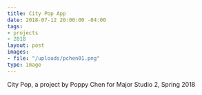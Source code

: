 ```yaml
---
title: City Pop App
date: 2018-07-12 20:00:00 -04:00
tags:
- projects
- 2018
layout: post
images:
- file: "/uploads/pchen01.png"
type: image
---
```


City Pop, a project by Poppy Chen for Major Studio 2, Spring 2018
